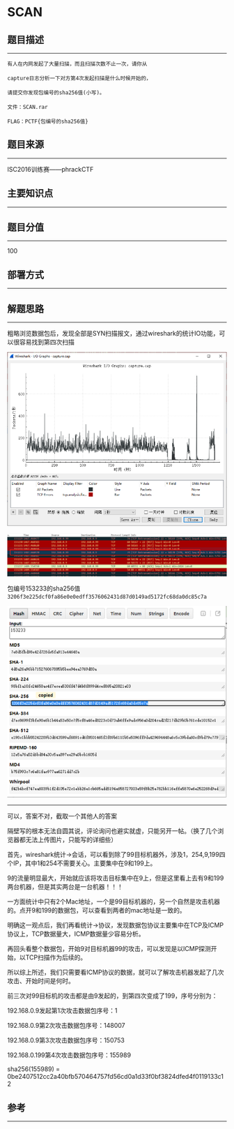 # SCAN

## 题目描述
---
```
有人在内网发起了大量扫描，而且扫描次数不止一次，请你从

capture日志分析一下对方第4次发起扫描是什么时候开始的，

请提交你发现包编号的sha256值(小写)。

文件：SCAN.rar

FLAG：PCTF{包编号的sha256值}
```

## 题目来源
---
ISC2016训练赛——phrackCTF

## 主要知识点
---


## 题目分值
---
100

## 部署方式
---


## 解题思路
---

粗略浏览数据包后，发现全部是SYN扫描报文，通过wireshark的统计IO功能，可以很容易找到第四次扫描

![](images/ctf-2021-06-07-15-39-30.png)

![](images/ctf-2021-06-07-15-43-30.png)

包编号153233的sha256值`3206f3e225dcf0fa86e0e0edff3576062431d87d0149ad5172fc68da0dc85c7a`

![](images/ctf-2021-06-07-15-44-28.png)

---

可以，答案不对，截取一个其他人的答案

隔壁写的根本无法自圆其说，评论询问也避实就虚，只能另开一帖。（换了几个浏览器都无法上传图片，只能写的详细些）

首先，wireshark统计->会话，可以看到除了99目标机器外，涉及1，254,9,199四个IP，其中1和254不需要关心。主要集中在9和199上。

9的流量明显最大，开始就应该将攻击目标集中在9上，但是这里看上去有9和199两台机器，但是其实两台是一台机器！！！

一方面统计中只有2个Mac地址，一个是99目标机器的，另一个自然是攻击机器的。点开9和199的数据包，可以查看到两者的mac地址是一致的。

明确这一观点后，我们再看统计->协议，发现数据包协议主要集中在TCP及ICMP协议上，TCP数据量大，ICMP数据量少容易分析。

再回头看整个数据包，开始9对目标机器99的攻击，可以发现是以ICMP探测开始，以TCP扫描作为后续的。

所以综上所述，我们只需要看ICMP协议的数据，就可以了解攻击机器发起了几次攻击、开始时间是何时。

前三次对99目标机的攻击都是由9发起的，到第四次变成了199，序号分别为：

192.168.0.9发起第1次攻击数据包序号：1

192.168.0.9第2次攻击数据包序号：148007

192.168.0.9第3次攻击数据包序号：150753

192.168.0.199第4次攻击数据包序号：155989

sha256(155989) = 0be2407512cc2a40bfb570464757fd56cd0a1d33f0bf3824dfed4f0119133c12

## 参考
---
